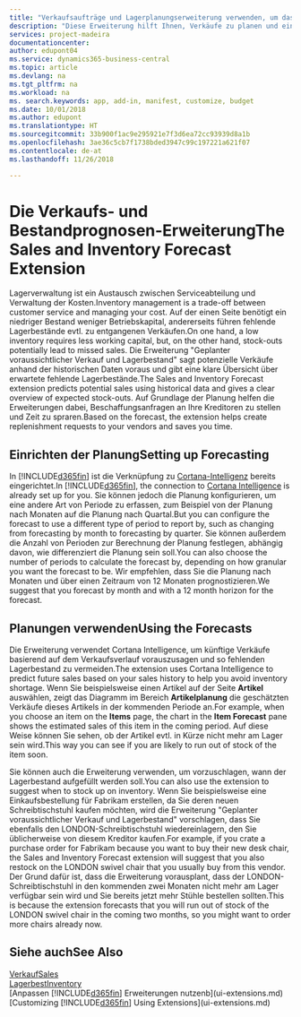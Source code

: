 ```yaml
---
title: "Verkaufsaufträge und Lagerplanungserweiterung verwenden, um das Lager zu verwalten | Microsoft Docs"
description: "Diese Erweiterung hilft Ihnen, Verkäufe zu planen und eine klare Übersicht über erwartete fehlende Lagerbestände zu erhalten und hilft Ihnen sogar dabei, Lagerauffüllungsanfragen an Verkäufer zu stellen."
services: project-madeira
documentationcenter: 
author: edupont04
ms.service: dynamics365-business-central
ms.topic: article
ms.devlang: na
ms.tgt_pltfrm: na
ms.workload: na
ms. search.keywords: app, add-in, manifest, customize, budget
ms.date: 10/01/2018
ms.author: edupont
ms.translationtype: HT
ms.sourcegitcommit: 33b900f1ac9e295921e7f3d6ea72cc93939d8a1b
ms.openlocfilehash: 3ae36c5cb7f1738bded3947c99c197221a621f07
ms.contentlocale: de-at
ms.lasthandoff: 11/26/2018

---
```

# <a name="the-sales-and-inventory-forecast-extension"></a><span data-ttu-id="3e7fb-103">Die Verkaufs- und Bestandprognosen-Erweiterung</span><span class="sxs-lookup"><span data-stu-id="3e7fb-103">The Sales and Inventory Forecast Extension</span></span>
<span data-ttu-id="3e7fb-104">Lagerverwaltung ist ein Austausch zwischen Serviceabteilung und Verwaltung der Kosten.</span><span class="sxs-lookup"><span data-stu-id="3e7fb-104">Inventory management is a trade-off between customer service and managing your cost.</span></span> <span data-ttu-id="3e7fb-105">Auf der einen Seite benötigt ein niedriger Bestand weniger Betriebskapital, andererseits führen fehlende Lagerbestände evtl. zu entgangenen Verkäufen.</span><span class="sxs-lookup"><span data-stu-id="3e7fb-105">On one hand, a low inventory requires less working capital, but, on the other hand, stock-outs potentially lead to missed sales.</span></span> <span data-ttu-id="3e7fb-106">Die Erweiterung "Geplanter voraussichtlicher Verkauf und Lagerbestand" sagt potenzielle Verkäufe anhand der historischen Daten voraus und gibt eine klare Übersicht über erwartete fehlende Lagerbestände.</span><span class="sxs-lookup"><span data-stu-id="3e7fb-106">The Sales and Inventory Forecast extension predicts potential sales using historical data and gives a clear overview of expected stock-outs.</span></span> <span data-ttu-id="3e7fb-107">Auf Grundlage der Planung helfen die Erweiterungen dabei, Beschaffungsanfragen an Ihre Kreditoren zu stellen und Zeit zu spraren.</span><span class="sxs-lookup"><span data-stu-id="3e7fb-107">Based on the forecast, the extension helps create replenishment requests to your vendors and saves you time.</span></span>  

## <a name="setting-up-forecasting"></a><span data-ttu-id="3e7fb-108">Einrichten der Planung</span><span class="sxs-lookup"><span data-stu-id="3e7fb-108">Setting up Forecasting</span></span>
<span data-ttu-id="3e7fb-109">In [!INCLUDE[d365fin](includes/d365fin_md.md)] ist die Verknüpfung zu [Cortana-Intelligenz](https://www.microsoft.com/en-us/cloud-platform/what-is-cortana-intelligence-suite) bereits eingerichtet.</span><span class="sxs-lookup"><span data-stu-id="3e7fb-109">In [!INCLUDE[d365fin](includes/d365fin_md.md)], the connection to [Cortana Intelligence](https://www.microsoft.com/en-us/cloud-platform/what-is-cortana-intelligence-suite) is already set up for you.</span></span> <span data-ttu-id="3e7fb-110">Sie können jedoch die Planung konfigurieren, um eine andere Art von Periode zu erfassen, zum Beispiel von der Planung nach Monaten auf die Planung nach Quartal.</span><span class="sxs-lookup"><span data-stu-id="3e7fb-110">But you can configure the forecast to use a different type of period to report by, such as changing from forecasting by month to forecasting by quarter.</span></span> <span data-ttu-id="3e7fb-111">Sie können außerdem die Anzahl von Perioden zur Berechnung der Planung festlegen, abhängig davon, wie differenziert die Planung sein soll.</span><span class="sxs-lookup"><span data-stu-id="3e7fb-111">You can also choose the number of periods to calculate the forecast by, depending on how granular you want the forecast to be.</span></span> <span data-ttu-id="3e7fb-112">Wir empfehlen, dass Sie die Planung nach Monaten und über einen Zeitraum von 12 Monaten prognostizieren.</span><span class="sxs-lookup"><span data-stu-id="3e7fb-112">We suggest that you forecast by month and with a 12 month horizon for the forecast.</span></span>  

## <a name="using-the-forecasts"></a><span data-ttu-id="3e7fb-113">Planungen verwenden</span><span class="sxs-lookup"><span data-stu-id="3e7fb-113">Using the Forecasts</span></span>
<span data-ttu-id="3e7fb-114">Die Erweiterung verwendet Cortana Intelligence, um künftige Verkäufe basierend auf dem Verkaufsverlauf vorauszusagen und so fehlenden Lagerbestand zu vermeiden.</span><span class="sxs-lookup"><span data-stu-id="3e7fb-114">The extension uses Cortana Intelligence to predict future sales based on your sales history to help you avoid inventory shortage.</span></span> <span data-ttu-id="3e7fb-115">Wenn Sie beispielsweise einen Artikel auf der Seite **Artikel** auswählen, zeigt das Diagramm im Bereich **Artikelplanung** die geschätzten Verkäufe dieses Artikels in der kommenden Periode an.</span><span class="sxs-lookup"><span data-stu-id="3e7fb-115">For example, when you choose an item on the **Items** page, the chart in the **Item Forecast** pane shows the estimated sales of this item in the coming period.</span></span> <span data-ttu-id="3e7fb-116">Auf diese Weise können Sie sehen, ob der Artikel evtl. in Kürze nicht mehr am Lager sein wird.</span><span class="sxs-lookup"><span data-stu-id="3e7fb-116">This way you can see if you are likely to run out of stock of the item soon.</span></span>  

<span data-ttu-id="3e7fb-117">Sie können auch die Erweiterung verwenden, um vorzuschlagen, wann der Lagerbestand aufgefüllt werden soll.</span><span class="sxs-lookup"><span data-stu-id="3e7fb-117">You can also use the extension to suggest when to stock up on inventory.</span></span> <span data-ttu-id="3e7fb-118">Wenn Sie beispielsweise eine Einkaufsbestellung für Fabrikam erstellen, da Sie deren neuen Schreibtischstuhl kaufen möchten, wird die Erweiterung "Geplanter voraussichtlicher Verkauf und Lagerbestand" vorschlagen, dass Sie ebenfalls den LONDON-Schreibtischstuhl wiedereinlagern, den Sie üblicherweise von diesem Kreditor kaufen.</span><span class="sxs-lookup"><span data-stu-id="3e7fb-118">For example, if you crate a purchase order for Fabrikam because you want to buy their new desk chair, the Sales and Inventory Forecast extension will suggest that you also restock on the LONDON swivel chair that you usually buy from this vendor.</span></span> <span data-ttu-id="3e7fb-119">Der Grund dafür ist, dass die Erweiterung vorausplant, dass der LONDON-Schreibtischstuhl in den kommenden zwei Monaten nicht mehr am Lager verfügbar sein wird und Sie bereits jetzt mehr Stühle bestellen sollten.</span><span class="sxs-lookup"><span data-stu-id="3e7fb-119">This is because the extension forecasts that you will run out of stock of the LONDON swivel chair in the coming two months, so you might want to order more chairs already now.</span></span>  

## <a name="see-also"></a><span data-ttu-id="3e7fb-120">Siehe auch</span><span class="sxs-lookup"><span data-stu-id="3e7fb-120">See Also</span></span>
[<span data-ttu-id="3e7fb-121">Verkauf</span><span class="sxs-lookup"><span data-stu-id="3e7fb-121">Sales</span></span>](sales-manage-sales.md)  
[<span data-ttu-id="3e7fb-122">Lagerbest</span><span class="sxs-lookup"><span data-stu-id="3e7fb-122">Inventory</span></span>](inventory-manage-inventory.md)  
<span data-ttu-id="3e7fb-123">[Anpassen [!INCLUDE[d365fin](includes/d365fin_md.md)] Erweiterungen nutzenb](ui-extensions.md)</span><span class="sxs-lookup"><span data-stu-id="3e7fb-123">[Customizing [!INCLUDE[d365fin](includes/d365fin_md.md)] Using Extensions](ui-extensions.md)</span></span>  

